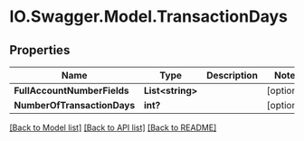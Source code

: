 # IO.Swagger.Model.TransactionDays
## Properties

Name | Type | Description | Notes
------------ | ------------- | ------------- | -------------
**FullAccountNumberFields** | **List&lt;string&gt;** |  | [optional] 
**NumberOfTransactionDays** | **int?** |  | [optional] 

[[Back to Model list]](../README.md#documentation-for-models) [[Back to API list]](../README.md#documentation-for-api-endpoints) [[Back to README]](../README.md)

